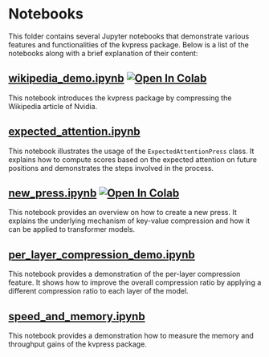 # Notebooks

This folder contains several Jupyter notebooks that demonstrate various features and functionalities of the kvpress package.
Below is a list of the notebooks along with a brief explanation of their content:

## [wikipedia_demo.ipynb](wikipedia_demo.ipynb) [![Open In Colab](https://colab.research.google.com/assets/colab-badge.svg)](https://colab.research.google.com/drive/1JNvaTKuuAHrl49dYB9-mdEH_y52Ib-NP?usp=drive_link)
This notebook introduces the kvpress package by compressing the Wikipedia article of Nvidia. 

## [expected_attention.ipynb](expected_attention.ipynb)
This notebook illustrates the usage of the `ExpectedAttentionPress` class. It explains how to compute scores based on the expected attention on future positions and demonstrates the steps involved in the process.

## [new_press.ipynb](new_press.ipynb) [![Open In Colab](https://colab.research.google.com/assets/colab-badge.svg)](https://colab.research.google.com/drive/1ld6u2OnVUpGryBGDdanjjDrf6j7TD0oA?usp=drive_link)
This notebook provides an overview on how to create a new press. It explains the underlying mechanism of key-value compression and how it can be applied to transformer models.

## [per_layer_compression_demo.ipynb](per_layer_compression_demo.ipynb)
This notebook provides a demonstration of the per-layer compression feature. It shows how to improve the overall compression ratio by applying a different compression ratio to each layer of the model.

## [speed_and_memory.ipynb](speed_and_memory.ipynb)
This notebook provides a demonstration how to measure the memory and throughput gains of the kvpress package.